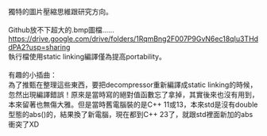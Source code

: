 獨特的圖片壓縮思維跟研究方向。<br>
<br>
Github放不下超大的.bmp圖檔......<br>
https://drive.google.com/drive/folders/1RqmBng2F007P9GvN6ec18qIu3THddPA2?usp=sharing<br>
執行檔使用static linking編譯僅為提高portability。<br>
<br>
有趣的小插曲：<br>
為了推甄在整理這些東西，要把decompressor重新編譯成static linking的時候，忽然出現編譯錯誤！原來是當時寫的絕對值函數忘了拿掉，其實後來也沒有用到，本來留著也無傷大雅。但是當時舊電腦裝的是C++ 11或13，本來std是沒有double型態的abs()的，結果換了新電腦，現在都到C++ 23了，就跟std裡面新加的abs衝突了XD<br>
